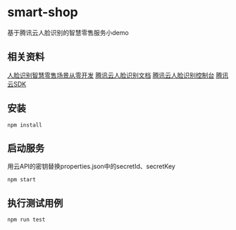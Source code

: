 # smart-shop
基于腾讯云人脸识别的智慧零售服务小demo

## 相关资料
[人脸识别智慧零售场景从零开发](https://cloud.tencent.com/document/product/867/32769)
[腾讯云人脸识别文档](https://cloud.tencent.com/document/product/867/32769)
[腾讯云人脸识别控制台](https://console.cloud.tencent.com/aiface)
[腾讯云SDK](https://github.com/TencentCloud)

## 安装

```
npm install
```

## 启动服务

用云API的密钥替换properties.json中的secretId、secretKey
```
npm start
```

## 执行测试用例

```
npm run test
```
